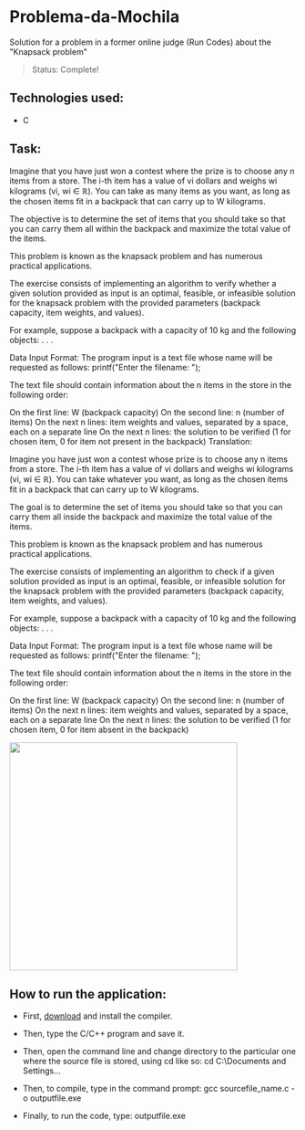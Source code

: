 # Problema-da-Mochila
Solution for a problem in a former online judge (Run Codes) about the "Knapsack problem"


>Status: Complete!

## Technologies used: 
  * C

## Task:

Imagine that you have just won a contest where the prize is to choose any n items from a store. The i-th item has a value of vi dollars and weighs wi kilograms (vi, wi ∈ ℝ). You can take as many items as you want, as long as the chosen items fit in a backpack that can carry up to W kilograms.

The objective is to determine the set of items that you should take so that you can carry them all within the backpack and maximize the total value of the items.

This problem is known as the knapsack problem and has numerous practical applications.

The exercise consists of implementing an algorithm to verify whether a given solution provided as input is an optimal, feasible, or infeasible solution for the knapsack problem with the provided parameters (backpack capacity, item weights, and values).

For example, suppose a backpack with a capacity of 10 kg and the following objects:
.
.
.

Data Input Format:
The program input is a text file whose name will be requested as follows:
printf("Enter the filename: ");

The text file should contain information about the n items in the store in the following order:

On the first line: W (backpack capacity)
On the second line: n (number of items)
On the next n lines: item weights and values, separated by a space, each on a separate line
On the next n lines: the solution to be verified (1 for chosen item, 0 for item not present in the backpack)
Translation:

Imagine you have just won a contest whose prize is to choose any n items from a store. The i-th item has a value of vi dollars and weighs wi kilograms (vi, wi ∈ ℝ). You can take whatever you want, as long as the chosen items fit in a backpack that can carry up to W kilograms.

The goal is to determine the set of items you should take so that you can carry them all inside the backpack and maximize the total value of the items.

This problem is known as the knapsack problem and has numerous practical applications.

The exercise consists of implementing an algorithm to check if a given solution provided as input is an optimal, feasible, or infeasible solution for the knapsack problem with the provided parameters (backpack capacity, item weights, and values).

For example, suppose a backpack with a capacity of 10 kg and the following objects:
.
.
.

Data Input Format:
The program input is a text file whose name will be requested as follows:
printf("Enter the filename: ");

The text file should contain information about the n items in the store in the following order:

On the first line: W (backpack capacity)
On the second line: n (number of items)
On the next n lines: item weights and values, separated by a space, each on a separate line
On the next n lines: the solution to be verified (1 for chosen item, 0 for item absent in the backpack)


<img src="https://github.com/MullerPenaforte/Problema-da-Mochila/assets/129807601/09a25374-76aa-4682-a402-6031653ad01c" width="400">

## How to run the application:
  * First, [download](https://sourceforge.net/projects/mingw/files/OldFiles/) and install the compiler.

  * Then, type the C/C++ program and save it.

  * Then, open the command line and change directory to the particular one where the source file is stored, using cd like so:
  cd C:\Documents and Settings\...
  
  * Then, to compile, type in the command prompt:
  gcc sourcefile_name.c -o outputfile.exe
  
  * Finally, to run the code, type:
  outputfile.exe
